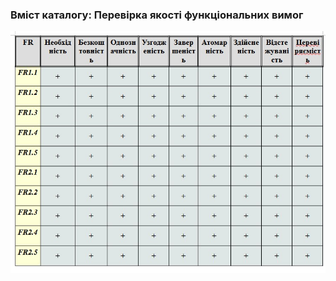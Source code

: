 ### Вміст каталогу: Перевірка якості функціональних вимог
![](https://github.com/oleksandrblazhko/ai-212-gurbin/blob/Laboratory_work_3/1.4-FuncNonFuncRequirements/1.4.3-FRCheck/%D0%A2%D0%B0%D0%B1%D0%BB%D0%B8%D1%86%D1%8F%201.3-%D0%9F%D0%B5%D1%80%D0%B5%D0%B2%D1%96%D1%80%D0%BA%D0%B0%20%D1%8F%D0%BA%D0%BE%D1%81%D1%82%D1%96%20%D1%84%D1%83%D0%BD%D0%BA%D1%86%D1%96%D0%BE%D0%BD%D0%B0%D0%BB%D1%8C%D0%BD%D0%B8%D1%85%20%D0%B2%D0%B8%D0%BC%D0%BE%D0%B3.jpeg?raw=true)
